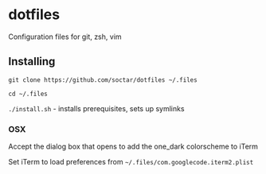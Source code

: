 # dotfiles
Configuration files for git, zsh, vim

## Installing
`git clone https://github.com/soctar/dotfiles ~/.files`

`cd ~/.files`

`./install.sh` - installs prerequisites, sets up symlinks

### OSX
Accept the dialog box that opens to add the one_dark colorscheme to iTerm

Set iTerm to load preferences from `~/.files/com.googlecode.iterm2.plist`
